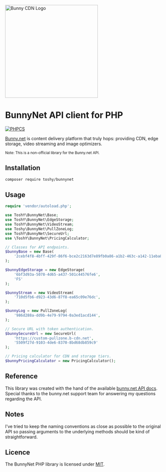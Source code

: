 <br />
<a href="https://bunny.net?ref=pji59zr7a4">
    <img alt="Bunny CDN Logo" src="https://bunny.net/v2/images/bunnynet-logo-dark.svg" width="300" />
</a>

# BunnyNet API client for PHP
[![PHPCS](https://github.com/ToshY/BunnyNet/actions/workflows/phpcs.yml/badge.svg)](https://github.com/ToshY/BunnyNet/actions/workflows/phpcs.yml)

<a href="https://bunny.net?ref=pji59zr7a4">Bunny.net<a/> is content delivery platform that truly hops: providing CDN,
edge storage, video streaming and image optimizers.

<sub>Note: This is a non-official library for the Bunny.net API.</sub>

## Installation

```bash
composer require toshy/bunnynet
```

## Usage

```php
require 'vendor/autoload.php';

use ToshY\BunnyNet\Base;
use ToshY\BunnyNet\EdgeStorage;
use ToshY\BunnyNet\VideoStream;
use Toshy\BunnyNet\PullZoneLog;
use ToshY\BunnyNet\SecureUrl;
use \ToshY\BunnyNet\PricingCalculator;

// Classes for API endpoints.
$bunnyBase = new Base(
    '2cebf4f8-4bff-429f-86f6-bce2c2163d7e89fb0a86-a1b2-463c-a142-11eba8811989'
);

$bunnyEdgeStorage = new EdgeStorage(
    '6bf3d93a-5078-4d65-a437-501c44576fe6',
    'FS'
);

$bunnyStream = new VideoStream(
    '710d5fb6-d923-43d6-87f8-ea65c09e76dc',
);

$bunnyLog = new PullZoneLog(
    '986d288a-dd9b-4e79-9794-0a3ed1acd144',
);

// Secure URL with token authentication.
$bunnySecureUrl = new SecureUrl(
    'https://custom-pullzone.b-cdn.net',
    '5509f27d-9103-4de6-8370-8bd68db859c9'
);

// Pricing calculator for CDN and storage tiers.
$bunnyPricingCalculator = new PricingCalculator();
```

## Reference

This library was created with the hand of the available [bunny.net API docs](https://docs.bunny.net/reference/bunnynet-api-overview). <br />
Special thanks to the bunny.net support team for answering my questions regarding the API.

## Notes
I've tried to keep the naming conventions as close as possible to the original API so
passing arguments to the underlying methods should be kind of straightforward.

## Licence
The BunnyNet PHP library is licensed under [MIT](https://github.com/ToshY/BunnyNet/blob/master/LICENSE). 